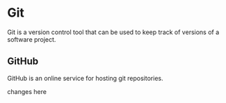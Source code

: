 # Git

Git is a version control tool that can be used to keep track of versions of a software project.

## GitHub

GitHub is an online service for hosting git repositories.

changes here
